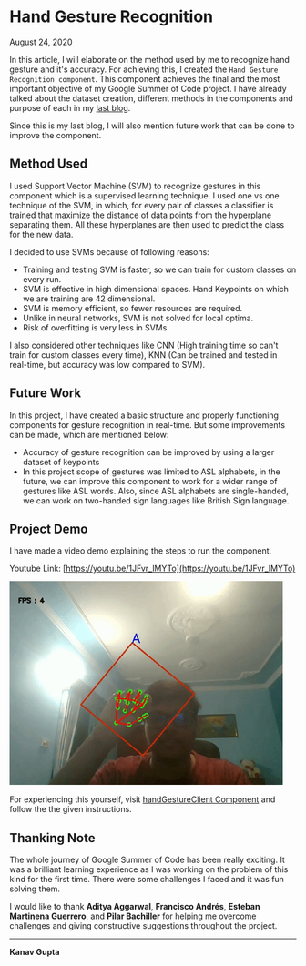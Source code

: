 # Hand Gesture Recognition

August 24, 2020

In this article, I will elaborate on the method used by me to recognize hand gesture and it's accuracy. For achieving this, I created the `Hand Gesture Recognition component`. This component achieves the final and the most important objective of my Google Summer of Code project. I have already talked about the dataset creation, different methods in the components and purpose of each in my [last blog](https://robocomp.github.io/web/gsoc/2020/posts/kanav/DatasetCreation).

Since this is my last blog, I will also mention future work that can be done to improve the component.

## Method Used

I used Support Vector Machine (SVM) to recognize gestures in this component which is a supervised learning technique. I used one vs one technique of the SVM, in which, for every pair of classes a classifier is trained that maximize the distance of data points from the hyperplane separating them. All these hyperplanes are then used to predict the class for the new data.

I decided to use SVMs because of following reasons:

- Training and testing SVM is faster, so we can train for custom classes on every run.
- SVM is effective in high dimensional spaces. Hand Keypoints on which we are training are 42 dimensional.
- SVM is memory efficient, so fewer resources are required.
- Unlike in neural networks, SVM is not solved for local optima.
- Risk of overfitting is very less in SVMs

I also considered other techniques like CNN (High training time so can't train for custom classes every time), KNN (Can be trained and tested in real-time, but accuracy was low compared to SVM).

## Future Work

In this project, I have created a basic structure and properly functioning components for gesture recognition in real-time. But some improvements can be made, which are mentioned below:

- Accuracy of gesture recognition can be improved by using a larger dataset of keypoints
-  In this project scope of gestures was limited to ASL alphabets, in the future, we can improve this component to work for a wider range of gestures like ASL words. Also, since ASL alphabets are single-handed, we can work on two-handed sign languages like British Sign language.

## Project Demo

I have made a video demo explaining the steps to run the component.

Youtube Link: [https://youtu.be/1JFvr_lMYTo](https://youtu.be/1JFvr_lMYTo)


![Demo](gsoc.gif)

For experiencing this yourself, visit [handGestureClient Component](https://github.com/robocomp/robocomp-robolab/tree/master/components/detection/test/handGestureClient) and follow the the given instructions.

## Thanking Note

The whole journey of Google Summer of Code has been really exciting. It was a brilliant learning experience as I was working on the problem of this kind for the first time. There were some challenges I faced and it was fun solving them.

I would like to thank **Aditya Aggarwal**, **Francisco Andrés**, **Esteban Martinena Guerrero**, and **Pilar Bachiller** for helping me overcome challenges and giving constructive suggestions throughout the project.

***
**Kanav Gupta**
